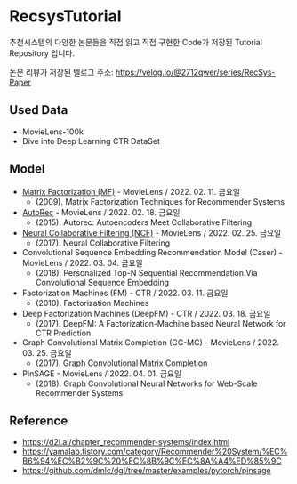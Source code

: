# RecsysTutorial
추천시스템의 다양한 논문들을 직접 읽고 직접 구현한 Code가 저장된 Tutorial Repository 입니다.

논문 리뷰가 저장된 벨로그 주소: https://velog.io/@2712qwer/series/RecSys-Paper

## Used Data
- MovieLens-100k
- Dive into Deep Learning CTR DataSet

## Model
- [Matrix Factorization (MF)](https://github.com/SeongBeomLEE/RecsysTutorial/tree/main/MF) - MovieLens / 2022. 02. 11. 금요일
  - (2009). Matrix Factorization Techniques for Recommender Systems
- [AutoRec](https://github.com/SeongBeomLEE/RecsysTutorial/tree/main/AutoRec) - MovieLens / 2022. 02. 18. 금요일
  - (2015). Autorec: Autoencoders Meet Collaborative Filtering
- [Neural Collaborative Filtering (NCF)](https://github.com/SeongBeomLEE/RecsysTutorial/tree/main/NCF) - MovieLens / 2022. 02. 25. 금요일
  - (2017). Neural Collaborative Filtering
- Convolutional Sequence Embedding Recommendation Model (Caser) - MovieLens / 2022. 03. 04. 금요일
  - (2018). Personalized Top-N Sequential Recommendation Via Convolutional Sequence Embedding
- Factorization Machines (FM) - CTR / 2022. 03. 11. 금요일
  - (2010). Factorization Machines
- Deep Factorization Machines (DeepFM) - CTR / 2022. 03. 18. 금요일
  - (2017). DeepFM: A Factorization-Machine based Neural Network for CTR Prediction
- Graph Convolutional Matrix Completion (GC-MC) - MovieLens / 2022. 03. 25. 금요일
  - (2017). Graph Convolutional Matrix Completion
- PinSAGE - MovieLens / 2022. 04. 01. 금요일
  - (2018). Graph Convolutional Neural Networks for Web-Scale Recommender Systems

## Reference
- https://d2l.ai/chapter_recommender-systems/index.html
- https://yamalab.tistory.com/category/Recommender%20System/%EC%B6%94%EC%B2%9C%20%EC%8B%9C%EC%8A%A4%ED%85%9C
- https://github.com/dmlc/dgl/tree/master/examples/pytorch/pinsage
